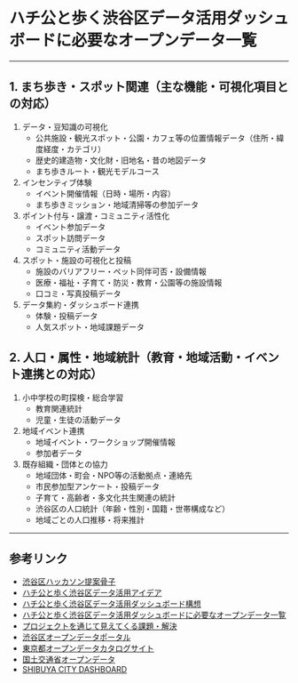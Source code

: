 # ハチ公と歩く渋谷区データ活用ダッシュボードに必要なオープンデータ一覧

---


## 1. まち歩き・スポット関連（主な機能・可視化項目との対応）
1. データ・豆知識の可視化
   - 公共施設・観光スポット・公園・カフェ等の位置情報データ（住所・緯度経度・カテゴリ）
   - 歴史的建造物・文化財・旧地名・昔の地図データ
   - まち歩きルート・観光モデルコース
2. インセンティブ体験
   - イベント開催情報（日時・場所・内容）
   - まち歩きミッション・地域清掃等の参加データ
3. ポイント付与・譲渡・コミュニティ活性化
   - イベント参加データ
   - スポット訪問データ
   - コミュニティ活動データ
4. スポット・施設の可視化と投稿
   - 施設のバリアフリー・ペット同伴可否・設備情報
   - 医療・福祉・子育て・防災・教育・公園等の施設情報
   - 口コミ・写真投稿データ
5. データ集約・ダッシュボード連携
   - 体験・投稿データ
   - 人気スポット・地域課題データ


## 2. 人口・属性・地域統計（教育・地域活動・イベント連携との対応）
1. 小中学校の町探検・総合学習
   - 教育関連統計
   - 児童・生徒の活動データ
2. 地域イベント連携
   - 地域イベント・ワークショップ開催情報
   - 参加者データ
3. 既存組織・団体との協力
   - 地域団体・町会・NPO等の活動拠点・連絡先
   - 市民参加型アンケート・投稿データ
   - 子育て・高齢者・多文化共生関連の統計
   - 渋谷区の人口統計（年齢・性別・国籍・世帯構成など）
   - 地域ごとの人口推移・将来推計

---

## 参考リンク
- [渋谷区ハッカソン提案骨子](./1.shibuya.md)
- [ハチ公と歩く渋谷区データ活用アイデア](./2.hatikou.md)
- [ハチ公と歩く渋谷区データ活用ダッシュボード構想](./3.dashboard.md)
- [ハチ公と歩く渋谷区データ活用ダッシュボードに必要なオープンデータ一覧](./4.opendata.md)
- [プロジェクトを通じて見えてくる課題・解決](./5.problem.md)
- [渋谷区オープンデータポータル](https://www.city.shibuya.tokyo.jp/kurashi/it/portal/opendata.html)
- [東京都オープンデータカタログサイト](https://catalog.data.metro.tokyo.lg.jp/)
- [国土交通省オープンデータ](https://www.mlit.go.jp/plateau/)
- [SHIBUYA CITY DASHBOARD](https://www.city.shibuya.tokyo.jp/shisei/koho/dashboard.html)
